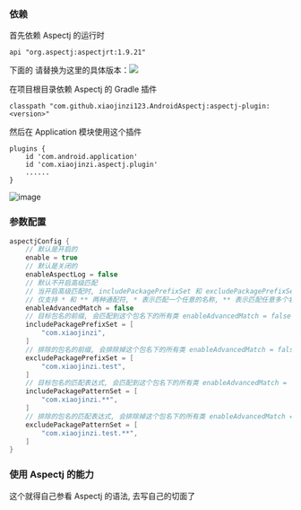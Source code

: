 ### 依赖

首先依赖 Aspectj 的运行时
```
api "org.aspectj:aspectjrt:1.9.21"
```

下面的 <version> 请替换为这里的具体版本：[![](https://jitpack.io/v/xiaojinzi123/AndroidAspectj.svg)](https://jitpack.io/#xiaojinzi123/AndroidAspectj)

在项目根目录依赖 Aspectj 的 Gradle 插件

```
classpath "com.github.xiaojinzi123.AndroidAspectj:aspectj-plugin:<version>"
```

然后在 Application 模块使用这个插件

```
plugins {
    id 'com.android.application'
    id 'com.xiaojinzi.aspectj.plugin'
    ......
}
```

![image](https://github.com/xiaojinzi123/AndroidAspectj/assets/12975743/36255505-8847-4a11-89da-45393987686b)

### 参数配置

```Groovy
aspectjConfig {
    // 默认是开启的
    enable = true
    // 默认是关闭的
    enableAspectLog = false
    // 默认不开启高级匹配
    // 当开启高级匹配时, includePackagePrefixSet 和 excludePackagePrefixSet 就不生效了
    // 仅支持 * 和 ** 两种通配符, * 表示匹配一个任意的名称, ** 表示匹配任意多个名称
    enableAdvancedMatch = false
    // 目标包名的前缀, 会匹配到这个包名下的所有类 enableAdvancedMatch = false 时生效
    includePackagePrefixSet = [
        "com.xiaojinzi",
    ]
    // 排除的包名的前缀, 会排除掉这个包名下的所有类 enableAdvancedMatch = false 时生效
    excludePackagePrefixSet = [
        "com.xiaojinzi.test",
    ]
    // 目标包名的匹配表达式, 会匹配到这个包名下的所有类 enableAdvancedMatch = true 时生效
    includePackagePatternSet = [
        "com.xiaojinzi.**",
    ]
    // 排除的包名的匹配表达式, 会排除掉这个包名下的所有类 enableAdvancedMatch = true 时生效
    excludePackagePatternSet = [
        "com.xiaojinzi.test.**",
    ]
}
```

### 使用 Aspectj 的能力

这个就得自己参看 Aspectj 的语法, 去写自己的切面了
